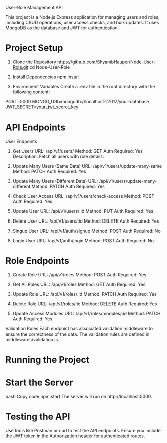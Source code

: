 User-Role Management API

This project is a Node.js Express application for managing users and roles, including CRUD operations, user access checks, and bulk updates. It uses MongoDB as the database and JWT for authentication.

# Project Setup

1. Clone the Repository
   https://github.com/ShyambHauper/Node-User-Role.git
   cd Node-User-Role

2. Install Dependencies
   npm install

3. Environment Variables
   Create a .env file in the root directory with the following content:

PORT=5000
MONGO_URI=mongodb://localhost:27017/your-database
JWT_SECRET=your_jwt_secret_key

# API Endpoints

User Endpoints

1. Get Users
   URL: /api/v1/users/
   Method: GET
   Auth Required: Yes
   Description: Fetch all users with role details.

2. Update Many Users (Same Data)
   URL: /api/v1/users/update-many-same
   Method: PATCH
   Auth Required: Yes

3. Update Many Users (Different Data)
   URL: /api/v1/users/update-many-different
   Method: PATCH
   Auth Required: Yes

4. Check User Access
   URL: /api/v1/users/check-access
   Method: POST
   Auth Required: Yes

5. Update User
   URL: /api/v1/users/:id
   Method: PUT
   Auth Required: Yes

6. Delete User
   URL: /api/v1/users/:id
   Method: DELETE
   Auth Required: Yes

7. Singup User
   URL: /api/v1/auth/signup
   Method: POST
   Auth Required: No

8. Login User
   URL: /api/v1/auth/login
   Method: POST
   Auth Required: No

# Role Endpoints

1. Create Role
   URL: /api/v1/roles
   Method: POST
   Auth Required: Yes

2. Get All Roles
   URL: /api/v1/roles
   Method: GET
   Auth Required: Yes

3. Update Role
   URL: /api/v1/roles/:id
   Method: PATCH
   Auth Required: Yes

4. Delete Role
   URL: /api/v1/roles/:id
   Method: DELETE
   Auth Required: Yes

5. Update Access Modules
   URL: /api/v1/roles/modules/:id
   Method: PATCH
   Auth Required: Yes

Validation Rules
Each endpoint has associated validation middleware to ensure the correctness of the data. The validation rules are defined in middlewares/validation.js.

# Running the Project

# Start the Server

bash
Copy code
npm start
The server will run on http://localhost:5000.

# Testing the API

Use tools like Postman or curl to test the API endpoints. Ensure you include the JWT token in the Authorization header for authenticated routes.
